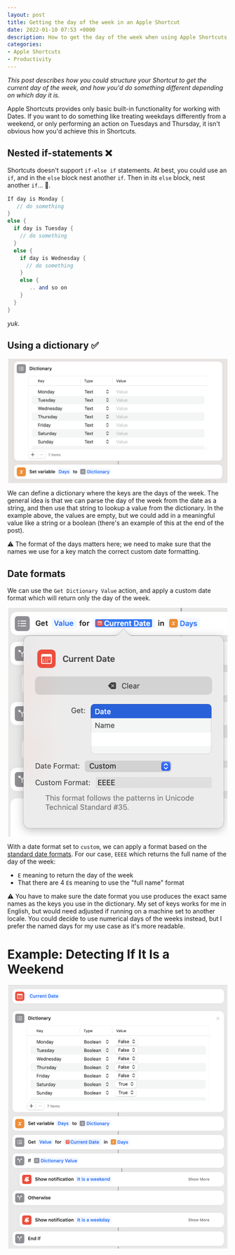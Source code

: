 ```yaml
---
layout: post
title: Getting the day of the week in an Apple Shortcut
date: 2022-01-10 07:53 +0000
description: How to get the day of the week when using Apple Shortcuts
categories: 
- Apple Shortcuts
- Productivity
---
```


_This post describes how you could structure your Shortcut to get the current day of the week, and how you'd do something different depending on which day it is._

Apple Shortcuts provides only basic built-in functionality for working with Dates. If you want to do something like treating weekdays differently from a weekend, or only performing an action on Tuesdays and Thursday, it isn't obvious how you'd achieve this in Shortcuts.

## Nested if-statements ❌
Shortcuts doesn't support `if-else if` statements. At best, you could use an `if`, and in the `else` block nest another `if`. Then in _its_ `else` block, nest another `if`... 🔁.

```java
If day is Monday {
   // do something
}
else {
  if day is Tuesday {
    // do something
  }
  else {
    if day is Wednesday {
      // do something
    } 
    else {
       .. and so on
    }
  }
}
```
_yuk_.

## Using a dictionary ✅

<img
    src="/images/apple-shortcut-days-of-week-dictionary.png"
    alt="dictionary where there are 7 keys, matching the names of the day of the week. values are empty for now as it is just to help describe generally how this helps"
    width="500"
    style="display: block; margin-left: auto; margin-right: auto;"
/>

We can define a dictionary where the keys are the days of the week. The general idea is that we can parse the day of the week from the date as a string, and then use that string to lookup a value from the dictionary. In the example above, the values are empty, but we could add in a meaningful value like a string or a boolean (there's an example of this at the end of the post).

⚠️ The format of the days matters here; we need to make sure that the names we use for a key match the correct custom date formatting.

## Date formats
We can use the `Get Dictionary Value` action, and apply a custom date format which will return only the day of the week.

<img
    src="/images/apple-shortcuts-custom-date-format-day-of-week.png"
    alt="Apple Shortcut custom date formatting to return only name of day of the week"
    width="500"
    style="display: block; margin-left: auto; margin-right: auto;"
/>

With a date format set to `custom`, we can apply a format based on the [standard date formats](https://www.unicode.org/reports/tr35/tr35-31/tr35-dates.html#Date_Format_Patterns). For our case, `EEEE` which returns the full name of the day of the week:
 - `E` meaning to return the day of the week
 - That there are 4 `E`s meaning to use the "full name" format

⚠️ You have to make sure the date format you use produces the exact same names as the keys you use in the dictionary. My set of keys works for me in English, but would need adjusted if running on a machine set to another locale. You could decide to use numerical days of the weeks instead, but I prefer the named days for my use case as it's more readable.

# Example: Detecting If It Is a Weekend

<img
    src="/images/apple-shortcuts-is-it-a-weekend-example.png"
    alt="Example of an Apple Shortcut script showing if it's a weekend or not"
    width="500"
    style="display: block; margin-left: auto; margin-right: auto;"
/>